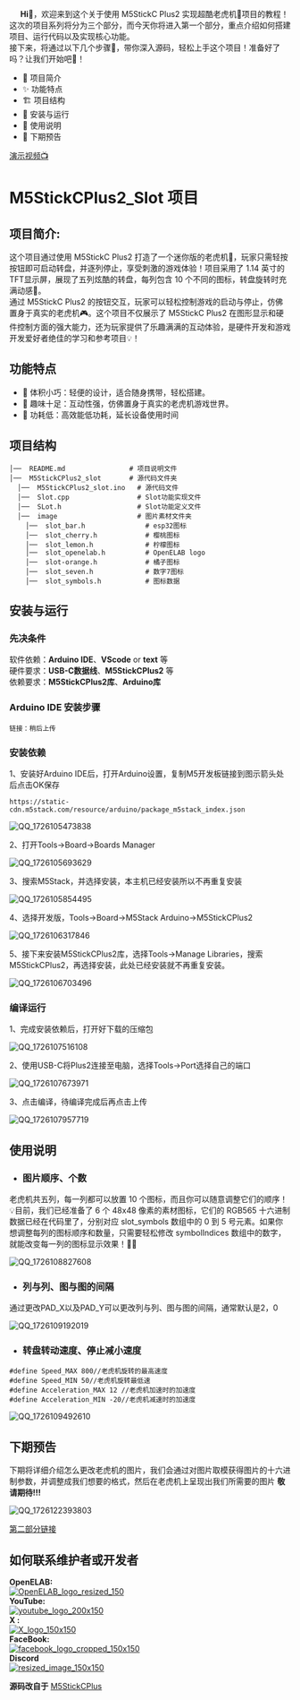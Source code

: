 &nbsp;&nbsp;&nbsp;&nbsp;&nbsp;__Hi👋__，欢迎来到这个关于使用 M5StickC Plus2 实现超酷老虎机🎰项目的教程！这次的项目系列将分为三个部分，而今天你将进入第一个部分，重点介绍如何搭建项目、运行代码以及实现核心功能。  
  接下来，将通过以下几个步骤📜，带你深入源码，轻松上手这个项目！准备好了吗？让我们开始吧🚀！  
- 📝 项目简介
- ✨ 功能特点
- 🏗 项目结构
- 🚀 安装与运行
- 🔧 使用说明
- 🔮 下期预告
  
[演示视频📺]()
# M5StickCPlus2_Slot 项目
## 项目简介:
这个项目通过使用 M5StickC Plus2 打造了一个迷你版的老虎机🎰，玩家只需轻按按钮即可启动转盘，并逐列停止，享受刺激的游戏体验！项目采用了 1.14 英寸的TFT显示屏，展现了五列炫酷的转盘，每列包含 10 个不同的图标，转盘旋转时充满动感🎡。  
  通过 M5StickC Plus2 的按钮交互，玩家可以轻松控制游戏的启动与停止，仿佛置身于真实的老虎机🎮。这个项目不仅展示了 M5StickC Plus2 在图形显示和硬件控制方面的强大能力，还为玩家提供了乐趣满满的互动体验，是硬件开发和游戏开发爱好者绝佳的学习和参考项目💡！

## 功能特点
- 📏 体积小巧：轻便的设计，适合随身携带，轻松搭建。
- 🎉 趣味十足：互动性强，仿佛置身于真实的老虎机游戏世界。
- 🔋 功耗低：高效能低功耗，延长设备使用时间
## 项目结构
``` 
│──  README.md                # 项目说明文件
│──  M5StickCPlus2_slot       # 源代码文件夹
  │──  M5StickCPlus2_slot.ino   # 源代码文件
  │──  Slot.cpp                 # Slot功能实现文件
  │──  SLot.h                   # Slot功能定义文件
  │──  image                    # 图片素材文件夹
    │──  slot_bar.h               # esp32图标
    │──  slot_cherry.h            # 樱桃图标
    │──  slot_lemon.h             # 柠檬图标 
    │──  slot_openelab.h          # OpenELAB logo
    │──  slot-orange.h            # 橘子图标
    │──  slot_seven.h             # 数字7图标
    │──  slot_symbols.h           # 图标数据
```
## 安装与运行

### 先决条件
软件依赖：__Arduino IDE__、__VScode__ or __text__ 等   
硬件要求：__USB-C数据线__、__M5StickCPlus2__ 等  
依赖要求：__M5StickCPlus2库__、__Arduino库__
### Arduino IDE 安装步骤
```
链接：稍后上传
```
### 安装依赖
1、安装好Arduino IDE后，打开Arduino设置，复制M5开发板链接到图示箭头处后点击OK保存
```
https://static-cdn.m5stack.com/resource/arduino/package_m5stack_index.json
```
![QQ_1726105473838](https://github.com/user-attachments/assets/367bd060-13ab-4eda-9a43-13fbc0250580)  
  
2、打开Tools->Board->Boards Manager  

![QQ_1726105693629](https://github.com/user-attachments/assets/e70b4f19-c21a-4ea5-80e2-4d150b54a35f)  
  
3、搜索M5Stack，并选择安装，本主机已经安装所以不再重复安装  

![QQ_1726105854495](https://github.com/user-attachments/assets/11b18b6c-c8db-4ea4-b209-d22dd26eebbe) 

4、选择开发版，Tools->Board->M5Stack Arduino->M5StickCPlus2  

![QQ_1726106317846](https://github.com/user-attachments/assets/203d874b-f316-4ae7-827b-2e01493ce08d)


5、接下来安装M5StickCPlus2库，选择Tools->Manage Libraries，搜索M5StickCPlus2，再选择安装，此处已经安装就不再重复安装。

![QQ_1726106703496](https://github.com/user-attachments/assets/312bc9e1-521c-479e-831a-a3c22e45a6ec)  

### 编译运行
1、完成安装依赖后，打开好下载的压缩包  

![QQ_1726107516108](https://github.com/user-attachments/assets/cb2362f7-1871-418e-94dd-92ddfe7284b7)  

2、使用USB-C将Plus2连接至电脑，选择Tools->Port选择自己的端口  

![QQ_1726107673971](https://github.com/user-attachments/assets/17f0392a-b753-4aba-946c-ede75ba9092f)  

3、点击编译，待编译完成后再点击上传  

![QQ_1726107957719](https://github.com/user-attachments/assets/c1f953ad-5355-44e8-af0c-ac5da7542aa6)  

## 使用说明
- ### 图片顺序、个数
老虎机共五列，每一列都可以放置 10 个图标，而且你可以随意调整它们的顺序！💡目前，我们已经准备了 6 个 48x48 像素的素材图标，它们的 RGB565 十六进制数据已经在代码里了，分别对应 slot_symbols 数组中的 0 到 5 号元素。如果你想调整每列的图标顺序和数量，只需要轻松修改 symbolIndices 数组中的数字，就能改变每一列的图标显示效果！🔧🎨  

![QQ_1726108827608](https://github.com/user-attachments/assets/45b5878d-3624-47b5-a671-fc40937d1898)

- ### 列与列、图与图的间隔
通过更改PAD_X以及PAD_Y可以更改列与列、图与图的间隔，通常默认是2，0  

![QQ_1726109192019](https://github.com/user-attachments/assets/3e14c412-8342-486d-ba00-b6a0f4d357ac)

- ### 转盘转动速度、停止减小速度
```
#define Speed_MAX 800//老虎机旋转的最高速度
#define Speed_MIN 50//老虎机旋转最低速
#define Acceleration_MAX 12 //老虎机加速时的加速度
#define Acceleration_MIN -20//老虎机减速时的加速度
```
  ![QQ_1726109492610](https://github.com/user-attachments/assets/aaa6b4a0-79b1-491a-8dbd-ca76cc8c1eee)

## 下期预告
下期将详细介绍怎么更改老虎机的图片，我们会通过对图片取模获得图片的十六进制参数，并调整成我们想要的格式，然后在老虎机上呈现出我们所需要的图片 __敬请期待!!!__  

![QQ_1726122393803](https://github.com/user-attachments/assets/71507de5-dad0-4688-84bf-56cc25878e35)  

[第二部分链接](https://github.com/OpenELAB/OpenELAB-M5StickCPlus2-Slot-2.git)
## 如何联系维护者或开发者
__OpenELAB:__   
[![OpenELAB_logo_resized_150](https://github.com/user-attachments/assets/5d3de375-359c-46a3-96bb-aaa211c6c636)](https://openelab.io)  
__YouTube:__  
[![youtube_logo_200x150](https://github.com/user-attachments/assets/d2365e7f-4ffe-4124-bf62-21eba19a71e4)](https://www.youtube.com/@OpenELAB)  
__X :__  
[![X_logo_150x150](https://github.com/user-attachments/assets/4ad5095f-2573-4791-9360-b355530093bf)](https://twitter.com/openelabio)  
__FaceBook:__  
[![facebook_logo_cropped_150x150](https://github.com/user-attachments/assets/52f2dc9a-a564-49a5-b72e-30eafbbc281f)](https://www.facebook.com/profile.php?id=61559154729457)  
__Discord__  
[![resized_image_150x150](https://github.com/user-attachments/assets/93ecd098-3391-45bb-9d80-b166c197a475)](https://discord.gg/VQspWyck)  

__源码改自于__
[M5StickCPlus](https://github.com/Sarah-C/M5StickC_Plus_Slot_Machine)


